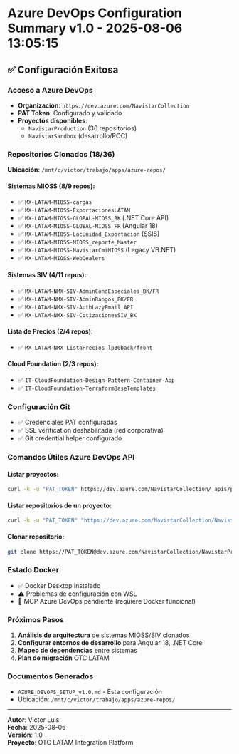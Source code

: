 # Azure DevOps Configuration Summary v1.0 - 2025-08-06 13:05:15

## ✅ Configuración Exitosa

### Acceso a Azure DevOps
- **Organización**: `https://dev.azure.com/NavistarCollection`
- **PAT Token**: Configurado y validado
- **Proyectos disponibles**:
  - `NavistarProduction` (36 repositorios)
  - `NavistarSandbox` (desarrollo/POC)

### Repositorios Clonados (18/36)
**Ubicación**: `/mnt/c/victor/trabajo/apps/azure-repos/`

#### Sistemas MIOSS (8/9 repos):
- ✅ `MX-LATAM-MIOSS-cargas`
- ✅ `MX-LATAM-MIOSS-ExportacionesLATAM`
- ✅ `MX-LATAM-MIOSS-GLOBAL-MIOSS_BK` (.NET Core API)
- ✅ `MX-LATAM-MIOSS-GLOBAL-MIOSS_FR` (Angular 18)
- ✅ `MX-LATAM-MIOSS-LocUnidad_Exportacion` (SSIS)
- ✅ `MX-LATAM-MIOSS-MIOSS_reporte_Master`
- ✅ `MX-LATAM-MIOSS-NavistarCmiMIOSS` (Legacy VB.NET)
- ✅ `MX-LATAM-MIOSS-WebDealers`

#### Sistemas SIV (4/11 repos):
- ✅ `MX-LATAM-NMX-SIV-AdminCondEspeciales_BK/FR`
- ✅ `MX-LATAM-NMX-SIV-AdminRangos_BK/FR`
- ✅ `MX-LATAM-NMX-SIV-AuthLazyEmail.API`
- ✅ `MX-LATAM-NMX-SIV-CotizacionesSIV_BK`

#### Lista de Precios (2/4 repos):
- ✅ `MX-LATAM-NMX-ListaPrecios-lp30back/front`

#### Cloud Foundation (2/3 repos):
- ✅ `IT-CloudFoundation-Design-Pattern-Container-App`
- ✅ `IT-CloudFoundation-TerraformBaseTemplates`

### Configuración Git
- ✅ Credenciales PAT configuradas
- ✅ SSL verification deshabilitada (red corporativa)
- ✅ Git credential helper configurado

### Comandos Útiles Azure DevOps API

#### Listar proyectos:
```bash
curl -k -u "PAT_TOKEN" https://dev.azure.com/NavistarCollection/_apis/projects?api-version=6.0
```

#### Listar repositorios de un proyecto:
```bash
curl -k -u "PAT_TOKEN" "https://dev.azure.com/NavistarCollection/NavistarProduction/_apis/git/repositories?api-version=6.0"
```

#### Clonar repositorio:
```bash
git clone https://PAT_TOKEN@dev.azure.com/NavistarCollection/NavistarProduction/_git/REPO_NAME
```

### Estado Docker
- ✅ Docker Desktop instalado
- ⚠️ Problemas de configuración con WSL
- 📝 MCP Azure DevOps pendiente (requiere Docker funcional)

### Próximos Pasos
1. **Análisis de arquitectura** de sistemas MIOSS/SIV clonados
2. **Configurar entornos de desarrollo** para Angular 18, .NET Core
3. **Mapeo de dependencias** entre sistemas
4. **Plan de migración** OTC LATAM

### Documentos Generados
- `AZURE_DEVOPS_SETUP_v1.0.md` - Esta configuración
- Ubicación: `/mnt/c/victor/trabajo/apps/azure-repos/`

---
**Autor**: Victor Luis  
**Fecha**: 2025-08-06  
**Versión**: 1.0  
**Proyecto**: OTC LATAM Integration Platform